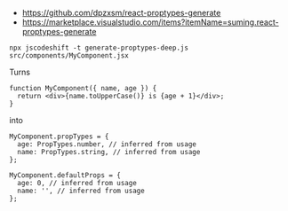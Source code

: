 - https://github.com/dpzxsm/react-proptypes-generate
- https://marketplace.visualstudio.com/items?itemName=suming.react-proptypes-generate

```
npx jscodeshift -t generate-proptypes-deep.js src/components/MyComponent.jsx
```

Turns

```
function MyComponent({ name, age }) {
  return <div>{name.toUpperCase()} is {age + 1}</div>;
}
```

into

```
MyComponent.propTypes = {
  age: PropTypes.number, // inferred from usage
  name: PropTypes.string, // inferred from usage
};

MyComponent.defaultProps = {
  age: 0, // inferred from usage
  name: '', // inferred from usage
};
```
